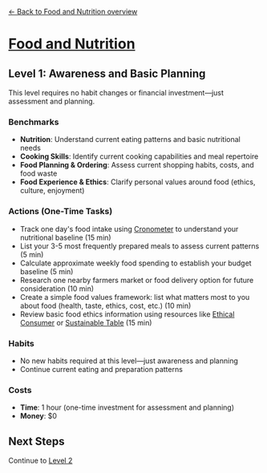 [← Back to Food and Nutrition overview](index)
# [Food and Nutrition](index)
## Level 1: Awareness and Basic Planning

This level requires no habit changes or financial investment—just assessment and planning.

### Benchmarks
- **Nutrition**: Understand current eating patterns and basic nutritional needs
- **Cooking Skills**: Identify current cooking capabilities and meal repertoire
- **Food Planning & Ordering**: Assess current shopping habits, costs, and food waste
- **Food Experience & Ethics**: Clarify personal values around food (ethics, culture, enjoyment)

### Actions (One-Time Tasks)
- Track one day's food intake using [Cronometer](https://cronometer.com/) to understand your nutritional baseline (15 min)
- List your 3-5 most frequently prepared meals to assess current patterns (5 min)
- Calculate approximate weekly food spending to establish your budget baseline (5 min)
- Research one nearby farmers market or food delivery option for future consideration (10 min)
- Create a simple food values framework: list what matters most to you about food (health, taste, ethics, cost, etc.) (10 min)
- Review basic food ethics information using resources like [Ethical Consumer](https://www.ethicalconsumer.org/food-drink) or [Sustainable Table](https://sustainabletable.org/introtoethicaleating/) (15 min)

### Habits
- No new habits required at this level—just awareness and planning
- Continue current eating and preparation patterns

### Costs
- **Time**: 1 hour (one-time investment for assessment and planning)
- **Money**: $0

## Next Steps
Continue to [Level 2](level-2)
